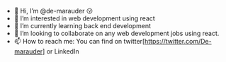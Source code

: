 - 👋 Hi, I’m @de-marauder 😗
- 👀 I’m interested in web development using react
- 🌱 I’m currently learning back end development
- 💞️ I’m looking to collaborate on any web development jobs using react.
- 📫 How to reach me:
You can find on twitter[https://twitter.com/De-marauder] or LinkedIn


<!---
de-marauder/de-marauder is a ✨ special ✨ repository because its `README.md` (this file) appears on your GitHub profile.
You can click the Preview link to take a look at your changes.
--->

